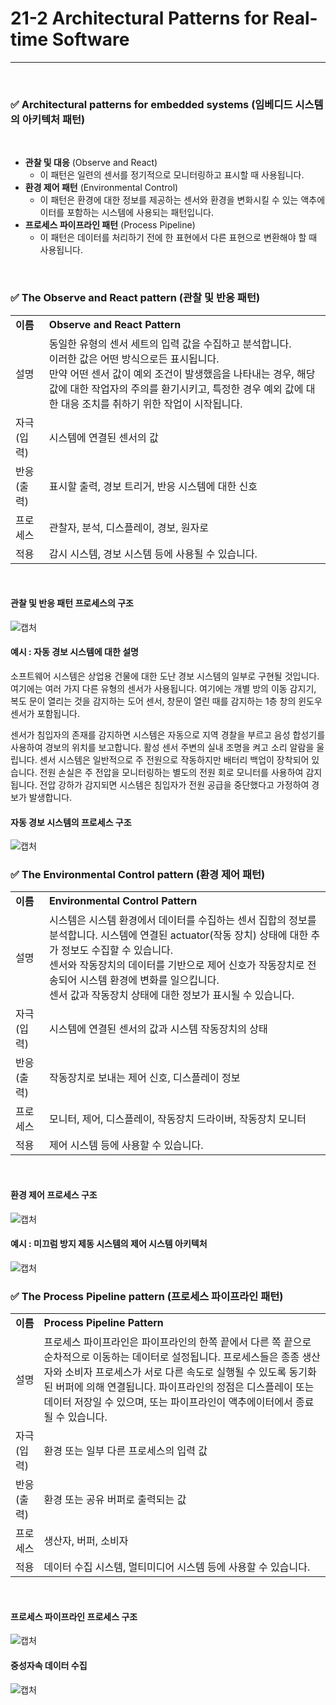 # 21-2 Architectural Patterns for Real-time Software
---

<br>

### ✅ Architectural patterns for embedded systems (임베디드 시스템의 아키텍처 패턴)
<br>

- **관찰 및 대응** (Observe and React)
  - 이 패턴은 일련의 센서를 정기적으로 모니터링하고 표시할 때 사용됩니다.
- **환경 제어 패턴** (Environmental Control)
  - 이 패턴은 환경에 대한 정보를 제공하는 센서와 환경을 변화시킬 수 있는 액추에이터를 포함하는 시스템에 사용되는 패턴입니다.
- **프로세스 파이프라인 패턴** (Process Pipeline)
  - 이 패턴은 데이터를 처리하기 전에 한 표현에서 다른 표현으로 변환해야 할 때 사용됩니다.
<br>

### ✅ The Observe and React pattern (관찰 및 반응 패턴)
<table>
  <tr>
    <td><b>이름</td>
    <td><b>Observe and React Pattern</td>
  </tr>
  <tr>
    <td>설명</td>
    <td>동일한 유형의 센서 세트의 입력 값을 수집하고 분석합니다. <br>이러한 값은 어떤 방식으로든 표시됩니다.<br> 만약 어떤 센서 값이 예외 조건이 발생했음을 나타내는 경우, 해당 값에 대한 작업자의 주의를 환기시키고, 특정한 경우 예외 값에 대한 대응 조치를 취하기 위한 작업이 시작됩니다.</td>
  </tr>
  <tr>
    <td>자극(입력)</td>
    <td>시스템에 연결된 센서의 값</td>
  </tr>
  <tr>
    <td>반응(출력)</td>
    <td>표시할 출력, 경보 트리거, 반응 시스템에 대한 신호</td>
  </tr>
  <tr>
    <td>프로세스</td>
    <td>관찰자, 분석, 디스플레이, 경보, 원자로</td>
  </tr>
  <tr>
    <td>적용</td>
    <td>감시 시스템, 경보 시스템 등에 사용될 수 있습니다.</td>
  </tr>
</table>
<br>

#### 관찰 및 반응 패턴 프로세스의 구조
![캡처](https://i.imgur.com/ezxLyGB.png)
<br>

#### 예시 : 자동 경보 시스템에 대한 설명
소프트웨어 시스템은 상업용 건물에 대한 도난 경보 시스템의 일부로 구현될 것입니다. 여기에는 여러 가지 다른 유형의 센서가 사용됩니다. 여기에는 개별 방의 이동 감지기, 복도 문이 열리는 것을 감지하는 도어 센서, 창문이 열린 때를 감지하는 1층 창의 윈도우 센서가 포함됩니다.

센서가 침입자의 존재를 감지하면 시스템은 자동으로 지역 경찰을 부르고 음성 합성기를 사용하여 경보의 위치를 보고합니다. 활성 센서 주변의 실내 조명을 켜고 소리 알람을 울립니다. 센서 시스템은 일반적으로 주 전원으로 작동하지만 배터리 백업이 장착되어 있습니다. 전원 손실은 주 전압을 모니터링하는 별도의 전원 회로 모니터를 사용하여 감지됩니다. 전압 강하가 감지되면 시스템은 침입자가 전원 공급을 중단했다고 가정하여 경보가 발생합니다.
<br>

#### 자동 경보 시스템의 프로세스 구조
![캡처](https://i.imgur.com/HUlhEAB.png)
<br>

### ✅ The Environmental Control pattern (환경 제어 패턴)
<table>
  <tr>
    <td><b>이름</td>
    <td><b>Environmental Control Pattern</td>
  </tr>
  <tr>
    <td>설명</td>
    <td>시스템은 시스템 환경에서 데이터를 수집하는 센서 집합의 정보를 분석합니다. 시스템에 연결된 actuator(작동 장치) 상태에 대한 추가 정보도 수집할 수 있습니다. <br>센서와 작동장치의 데이터를 기반으로 제어 신호가 작동장치로 전송되어 시스템 환경에 변화를 일으킵니다. <br>센서 값과 작동장치 상태에 대한 정보가 표시될 수 있습니다.</td>
  </tr>
  <tr>
    <td>자극(입력)</td>
    <td>시스템에 연결된 센서의 값과 시스템 작동장치의 상태</td>
  </tr>
  <tr>
    <td>반응(출력)</td>
    <td>작동장치로 보내는 제어 신호, 디스플레이 정보</td>
  </tr>
  <tr>
    <td>프로세스</td>
    <td>모니터, 제어, 디스플레이, 작동장치 드라이버, 작동장치 모니터</td>
  </tr>
  <tr>
    <td>적용</td>
    <td>제어 시스템 등에 사용할 수 있습니다.</td>
  </tr>
</table>
<br>

#### 환경 제어 프로세스 구조
![캡처](https://i.imgur.com/6fXyaIh.png)
<br>

#### 예시 : 미끄럼 방지 제동 시스템의 제어 시스템 아키텍처
![캡처](https://i.imgur.com/kMlgLbQ.png)
<br>

### ✅ The Process Pipeline pattern (프로세스 파이프라인 패턴)
<table>
  <tr>
    <td><b>이름</td>
    <td><b>Process Pipeline Pattern</td>
  </tr>
  <tr>
    <td>설명</td>
    <td>프로세스 파이프라인은 파이프라인의 한쪽 끝에서 다른 쪽 끝으로 순차적으로 이동하는 데이터로 설정됩니다. 프로세스들은 종종 생산자와 소비자 프로세스가 서로 다른 속도로 실행될 수 있도록 동기화된 버퍼에 의해 연결됩니다. 파이프라인의 정점은 디스플레이 또는 데이터 저장일 수 있으며, 또는 파이프라인이 액추에이터에서 종료될 수 있습니다.</td>
  </tr>
  <tr>
    <td>자극(입력)</td>
    <td>환경 또는 일부 다른 프로세스의 입력 값</td>
  </tr>
  <tr>
    <td>반응(출력)</td>
    <td>환경 또는 공유 버퍼로 출력되는 값</td>
  </tr>
  <tr>
    <td>프로세스</td>
    <td>생산자, 버퍼, 소비자</td>
  </tr>
  <tr>
    <td>적용</td>
    <td>데이터 수집 시스템, 멀티미디어 시스템 등에 사용할 수 있습니다.</td>
  </tr>
</table>
<br>

#### 프로세스 파이프라인 프로세스 구조
![캡처](https://i.imgur.com/cXLBj9a.png)
<br>

#### 중성자속 데이터 수집
![캡처](https://i.imgur.com/vawbX83.png)
<br>


